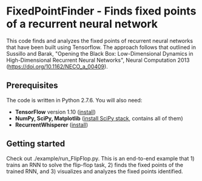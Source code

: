 # FixedPointFinder - Finds fixed points of a recurrent neural network

This code finds and analyzes the fixed points of recurrent neural networks that have been built using Tensorflow. The approach follows that outlined in Sussillo and Barak, "Opening the Black Box: Low-Dimensional Dynamics in High-Dimensional Recurrent Neural Networks", Neural Computation 2013 (https://doi.org/10.1162/NECO_a_00409).


## Prerequisites

The code is written in Python 2.7.6. You will also need:

* **TensorFlow** version 1.10 ([install](https://www.tensorflow.org/install/))
* **NumPy, SciPy, Matplotlib** ([install SciPy stack](https://www.scipy.org/install.html), contains all of them)
* **RecurrentWhisperer** ([install](https://github.com/mattgolub/recurrent-whisperer/))

## Getting started

Check out ./example/run_FlipFlop.py. This is an end-to-end example that 1) trains an RNN to solve the flip-flop task, 2) finds the fixed points of the trained RNN, and 3) visualizes and analyzes the fixed points identified.
